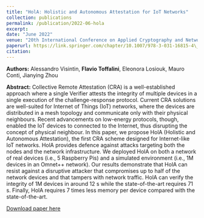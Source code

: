 ```yaml
---
title: "HolA: Holistic and Autonomous Attestation for IoT Networks"
collection: publications
permalink: /publication/2022-06-hola
excerpt:
date: "June 2022"
venue: "20th International Conference on Applied Cryptography and Network Security"
paperurl: https://link.springer.com/chapter/10.1007/978-3-031-16815-4\_16
citation:
---
```


**Authors:** Alessandro Visintin, **Flavio Toffalini**, Eleonora Losiouk, Mauro Conti, Jianying Zhou 


**Abstract:**
Collective Remote Attestation (CRA) is a well-established approach where a single Verifier attests the integrity of multiple devices in a single execution of the challenge-response protocol. Current CRA solutions are well-suited for Internet of Things (IoT) networks, where the devices are distributed in a mesh topology and communicate only with their physical neighbours. Recent advancements on low-energy protocols, though, enabled the IoT devices to connected to the Internet, thus disrupting the concept of physical neighbour. In this paper, we propose HolA (Holistic and Autonomous Attestation), the first CRA scheme designed for Internet-like IoT networks. HolA provides defence against attacks targeting both the nodes and the network infrastructure. We deployed HolA on both a network of real devices (i.e., 5 Raspberry Pis) and a simulated environment (i.e., 1M devices in an Omnet++ network). Our results demonstrate that HolA can resist against a disruptive attacker that compromises up to half of the network devices and that tampers with network traffic. HolA can verify the integrity of 1M devices in around 12 s while the state-of-the-art requires 71 s. Finally, HolA requires 7 times less memory per device compared with the state-of-the-art.

[Download paper here](https://link.springer.com/chapter/10.1007/978-3-031-16815-4\_16)
